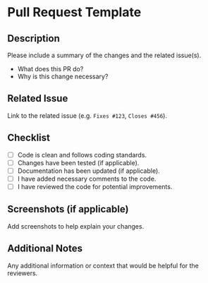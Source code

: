 # Pull Request Template

## Description
Please include a summary of the changes and the related issue(s). 

- What does this PR do?
- Why is this change necessary?

## Related Issue
Link to the related issue (e.g. `Fixes #123`, `Closes #456`).

## Checklist
- [ ] Code is clean and follows coding standards.
- [ ] Changes have been tested (if applicable).
- [ ] Documentation has been updated (if applicable).
- [ ] I have added necessary comments to the code.
- [ ] I have reviewed the code for potential improvements.

## Screenshots (if applicable)
Add screenshots to help explain your changes.

## Additional Notes
Any additional information or context that would be helpful for the reviewers.